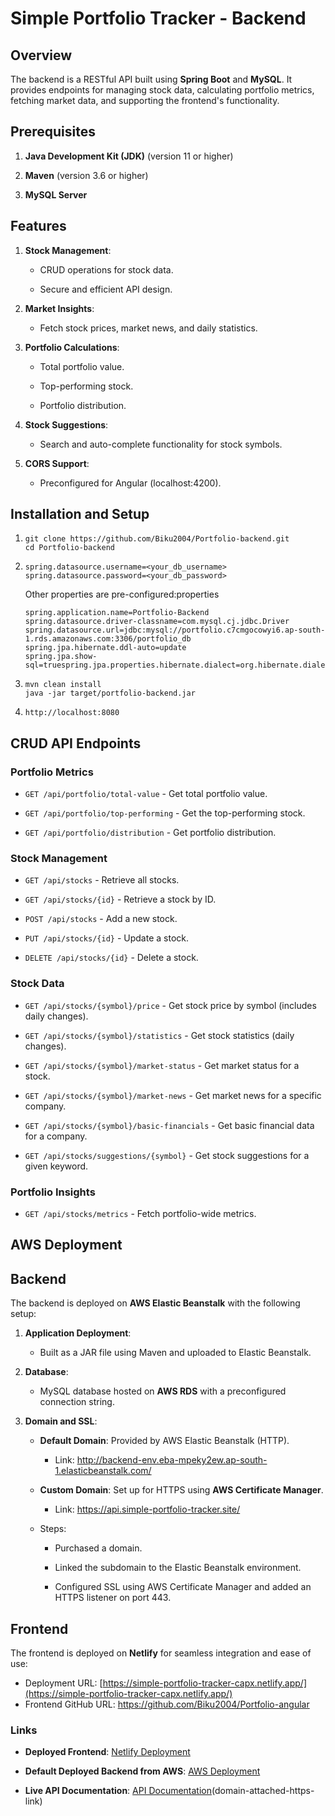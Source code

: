 # Simple Portfolio Tracker - Backend


## Overview

The backend is a RESTful API built using **Spring Boot** and **MySQL**. It provides endpoints for managing stock data, calculating portfolio metrics, fetching market data, and supporting the frontend's functionality.

## Prerequisites

1.  **Java Development Kit (JDK)** (version 11 or higher)
    
2.  **Maven** (version 3.6 or higher)
    
3.  **MySQL Server**
    

## Features

1.  **Stock Management**:
    
    *   CRUD operations for stock data.
        
    *   Secure and efficient API design.
        
2.  **Market Insights**:
    
    *   Fetch stock prices, market news, and daily statistics.
        
3.  **Portfolio Calculations**:
    
    *   Total portfolio value.
        
    *   Top-performing stock.
        
    *   Portfolio distribution.
        
4.  **Stock Suggestions**:
    
    *   Search and auto-complete functionality for stock symbols.
        
5.  **CORS Support**:
    
    *   Preconfigured for Angular (localhost:4200).
        

## Installation and Setup

1.  ```
    git clone https://github.com/Biku2004/Portfolio-backend.git
    cd Portfolio-backend
    ```
    
    
2.  ```
    spring.datasource.username=<your_db_username>
    spring.datasource.password=<your_db_password>
    ```
    
    Other properties are pre-configured:properties
    ```
    spring.application.name=Portfolio-Backend
    spring.datasource.driver-classname=com.mysql.cj.jdbc.Driver
    spring.datasource.url=jdbc:mysql://portfolio.c7cmgocowyi6.ap-south-1.rds.amazonaws.com:3306/portfolio_db
    spring.jpa.hibernate.ddl-auto=update
    spring.jpa.show-sql=truespring.jpa.properties.hibernate.dialect=org.hibernate.dialect.MySQLDialectserver.port=8080
    ```

4.  ```
    mvn clean install 
    java -jar target/portfolio-backend.jar
    ```
    
5.  ```
    http://localhost:8080
    ```
    

## CRUD API Endpoints

### Portfolio Metrics

*   ```GET /api/portfolio/total-value``` - Get total portfolio value.
    
*   ```GET /api/portfolio/top-performing``` - Get the top-performing stock.
    
*   ```GET /api/portfolio/distribution``` - Get portfolio distribution.
    

### Stock Management

*   ```GET /api/stocks``` - Retrieve all stocks.
    
*   ```GET /api/stocks/{id}``` - Retrieve a stock by ID.
    
*   ```POST /api/stocks``` - Add a new stock.
    
*   ```PUT /api/stocks/{id}``` - Update a stock.
    
*   ```DELETE /api/stocks/{id}``` - Delete a stock.
    

### Stock Data

*   ```GET /api/stocks/{symbol}/price``` - Get stock price by symbol (includes daily changes).
    
*   ```GET /api/stocks/{symbol}/statistics``` - Get stock statistics (daily changes).
    
*   ```GET /api/stocks/{symbol}/market-status``` - Get market status for a stock.
    
*   ```GET /api/stocks/{symbol}/market-news``` - Get market news for a specific company.
    
*   ```GET /api/stocks/{symbol}/basic-financials``` - Get basic financial data for a company.
    
*   ```GET /api/stocks/suggestions/{symbol}``` - Get stock suggestions for a given keyword.
    

### Portfolio Insights

*   ```GET /api/stocks/metrics``` - Fetch portfolio-wide metrics.
    

## AWS Deployment

## Backend

The backend is deployed on **AWS Elastic Beanstalk** with the following setup:

1.  **Application Deployment**:
    
    *   Built as a JAR file using Maven and uploaded to Elastic Beanstalk.
        
2.  **Database**:
    
    *   MySQL database hosted on **AWS RDS** with a preconfigured connection string.
        
3.  **Domain and SSL**:
    
    *   **Default Domain**: Provided by AWS Elastic Beanstalk (HTTP).
        
        *   Link: http://backend-env.eba-mpeky2ew.ap-south-1.elasticbeanstalk.com/
            
    *   **Custom Domain**: Set up for HTTPS using **AWS Certificate Manager**.
        
        *   Link: https://api.simple-portfolio-tracker.site/
            
    *   Steps:
        
        *   Purchased a domain.
            
        *   Linked the subdomain to the Elastic Beanstalk environment.
            
        *   Configured SSL using AWS Certificate Manager and added an HTTPS listener on port 443.
            

## Frontend

The frontend is deployed on **Netlify** for seamless integration and ease of use:

*   Deployment URL: [https://simple-portfolio-tracker-capx.netlify.app/](https://simple-portfolio-tracker-capx.netlify.app/)
*   Frontend GitHub URL: https://github.com/Biku2004/Portfolio-angular
    

### Links

*   **Deployed Frontend**: [Netlify Deployment](https://simple-portfolio-tracker-capx.netlify.app/)
    
*   **Default Deployed Backend from AWS**: [AWS Deployment](http://backend-env.eba-mpeky2ew.ap-south-1.elasticbeanstalk.com/)
    
*   **Live API Documentation**: [API Documentation](https://api.simple-portfolio-tracker.site/)(domain-attached-https-link)

